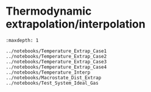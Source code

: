 # Thermodynamic extrapolation/interpolation

```{toctree}
:maxdepth: 1

../notebooks/Temperature_Extrap_Case1
../notebooks/Temperature_Extrap_Case2
../notebooks/Temperature_Extrap_Case3
../notebooks/Temperature_Extrap_Case4
../notebooks/Temperature_Interp
../notebooks/Macrostate_Dist_Extrap
../notebooks/Test_System_Ideal_Gas
```
